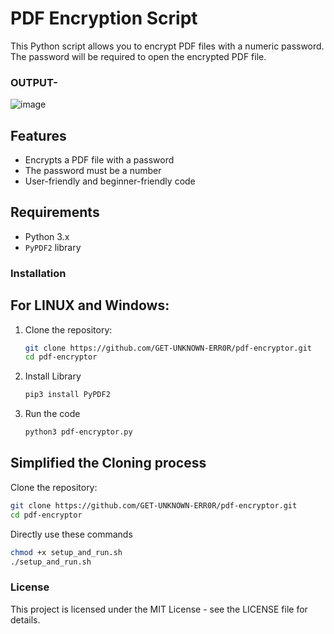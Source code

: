 # PDF Encryption Script
This Python script allows you to encrypt PDF files with a numeric password. The password will be required to open the encrypted PDF file.

### OUTPUT-

![image](encrypt.png)

## Features

- Encrypts a PDF file with a password
- The password must be a number
- User-friendly and beginner-friendly code

## Requirements

- Python 3.x
- `PyPDF2` library

### Installation
## For LINUX and Windows:
1. Clone the repository:
   ```bash
   git clone https://github.com/GET-UNKNOWN-ERR0R/pdf-encryptor.git
   cd pdf-encryptor
   ```
2. Install Library
   ```bash
   pip3 install PyPDF2
   ```
3. Run the code
   ```bash
   python3 pdf-encryptor.py
   ```
## Simplified the Cloning process
  
   Clone the repository:
   ```bash
   git clone https://github.com/GET-UNKNOWN-ERR0R/pdf-encryptor.git
   cd pdf-encryptor
   ```
   Directly use these commands

   ```bash
   chmod +x setup_and_run.sh
   ./setup_and_run.sh
   ```
### License 
   This project is licensed under the MIT License - see the LICENSE file for details.

